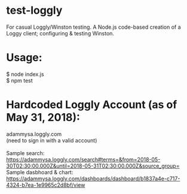 # test-loggly
For casual Loggly/Winston testing. A Node.js code-based creation of a Loggy client; configuring & testing Winston.
  
# Usage: </br>
$ node index.js </br>
$ npm test </br>

# Hardcoded Loggly Account (as of May 31, 2018): </br>
adammysa.loggly.com </br>
(need to sign in with a valid account) </br>
</br>
Sample search: </br>
https://adammysa.loggly.com/search#terms=&from=2018-05-30T02:30:00.000Z&until=2018-05-31T02:30:00.000Z&source_group= </br>
Sample dasbhoard & chart: </br>
https://adammysa.loggly.com/dashboards/dashboard/b1837a4e-c717-4324-b7ea-1e9965c2d8bf/view </br>
